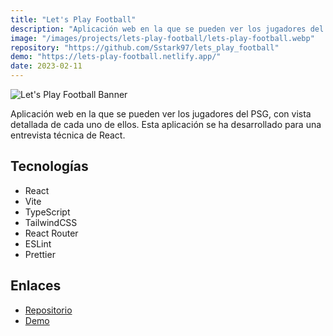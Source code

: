 ```yaml
---
title: "Let's Play Football"
description: "Aplicación web en la que se pueden ver los jugadores del PSG, con vista detallada de cada uno de ellos."
image: "/images/projects/lets-play-football/lets-play-football.webp"
repository: "https://github.com/Sstark97/lets_play_football"
demo: "https://lets-play-football.netlify.app/"
date: 2023-02-11
---
```


![Let's Play Football Banner](/images/projects/lets-play-football/lets-play-football-banner.webp)

Aplicación web en la que se pueden ver los jugadores del PSG, con vista detallada de cada uno de ellos. Esta aplicación
se ha desarrollado para una entrevista técnica de React.

## Tecnologías
- React
- Vite
- TypeScript
- TailwindCSS
- React Router
- ESLint
- Prettier

## Enlaces
- [Repositorio](https://github.com/Sstark97/lets_play_football)
- [Demo](https://lets-play-football.netlify.app/)
